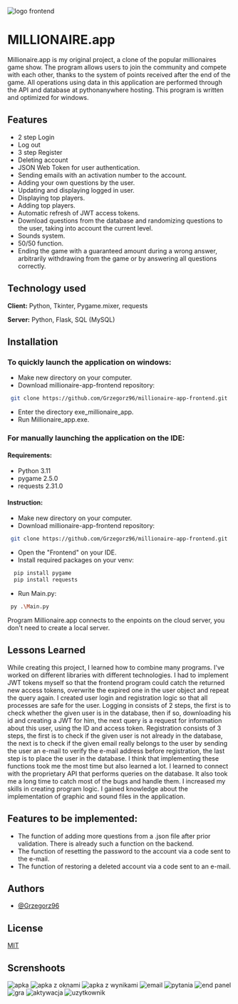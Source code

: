 ![logo frontend](https://github.com/Grzegorz96/millionaire-app-frontend/assets/129303867/1b1610c8-d435-47a3-92be-df9ce009fef5)
# MILLIONAIRE.app

Millionaire.app is my original project, a clone of the popular millionaires game show. The program allows users to join the community and compete with each other, thanks to the system of points received after the end of the game. All operations using data in this application are performed through the API and database at pythonanywhere hosting. This program is written and optimized for windows.


## Features

- 2 step Login
- Log out
- 3 step Register 
- Deleting account
- JSON Web Token for user authentication.
- Sending emails with an activation number to the account.
- Adding your own questions by the user.
- Updating and displaying logged in user.
- Displaying top players.
- Adding top players.
- Automatic refresh of JWT access tokens.
- Download questions from the database and randomizing questions to the user, taking into account the current level.
- Sounds system.
- 50/50 function.
- Ending the game with a guaranteed amount during a wrong answer, arbitrarily withdrawing from the game or by answering all questions correctly.


## Technology used

**Client:** Python, Tkinter, Pygame.mixer, requests

**Server:** Python, Flask, SQL (MySQL)


## Installation

### To quickly launch the application on windows:
- Make new directory on your computer.
- Download millionaire-app-frontend repository:
```bash
 git clone https://github.com/Grzegorz96/millionaire-app-frontend.git
```
- Enter the directory exe_millionaire_app.
- Run Millionaire_app.exe.

### For manually launching the application on the IDE:
#### Requirements:
- Python 3.11
- pygame 2.5.0
- requests 2.31.0
#### Instruction:
- Make new directory on your computer.
- Download millionaire-app-frontend repository:
```bash
 git clone https://github.com/Grzegorz96/millionaire-app-frontend.git
```
- Open the "Frontend" on your IDE.
- Install required packages on your venv:

```bash
  pip install pygame
  pip install requests 
```
- Run Main.py:
```bash
 py .\Main.py
```
Program Millionaire.app connects to the enpoints on the cloud server, you don't need to create a local server.


## Lessons Learned

While creating this project, I learned how to combine many programs. I've worked on different libraries with different technologies. I had to implement JWT tokens myself so that the frontend program could catch the returned new access tokens, overwrite the expired one in the user object and repeat the query again. I created user login and registration logic so that all processes are safe for the user. Logging in consists of 2 steps, the first is to check whether the given user is in the database, then if so, downloading his id and creating a JWT for him, the next query is a request for information about this user, using the ID and access token. Registration consists of 3 steps, the first is to check if the given user is not already in the database, the next is to check if the given email really belongs to the user by sending the user an e-mail to verify the e-mail address before registration, the last step is to place the user in the database. I think that implementing these functions took me the most time but also learned a lot. I learned to connect with the proprietary API that performs queries on the database. It also took me a long time to catch most of the bugs and handle them. I increased my skills in creating program logic. I gained knowledge about the implementation of graphic and sound files in the application.


## Features to be implemented:

- The function of adding more questions from a .json file after prior validation. There is already such a function on the backend.
- The function of resetting the password to the account via a code sent to the e-mail.
- The function of restoring a deleted account via a code sent to an e-mail.


## Authors

- [@Grzegorz96](https://www.github.com/Grzegorz96)


## License

[MIT](https://choosealicense.com/licenses/mit/)


## Screnshoots

![apka](https://github.com/Grzegorz96/millionaire-app-frontend/assets/129303867/a1fe5e2d-9e49-4e17-bfb3-f1ed88d97cec)
![apka z oknami](https://github.com/Grzegorz96/millionaire-app-frontend/assets/129303867/58ccf70d-99da-4838-be5c-1840164cb002)
![apka z wynikami](https://github.com/Grzegorz96/millionaire-app-frontend/assets/129303867/b07055e6-c47f-4e70-af77-8828d4a2b2fb)
![email](https://github.com/Grzegorz96/millionaire-app-frontend/assets/129303867/5b353fd9-2afc-4918-9471-5cda04d8b7f2)
![pytania](https://github.com/Grzegorz96/millionaire-app-frontend/assets/129303867/161bd253-1113-4a90-a6b9-8469a4cc9100)
![end panel](https://github.com/Grzegorz96/millionaire-app-frontend/assets/129303867/62011be5-f93a-448e-84e6-276d6ad7e8bc)
![gra](https://github.com/Grzegorz96/millionaire-app-frontend/assets/129303867/d2adaff7-aa17-405a-ab40-4e8cc9db2f06)
![aktywacja](https://github.com/Grzegorz96/millionaire-app-frontend/assets/129303867/2004f0e4-f070-441e-81fa-6a02ced31fa6)
![uzytkownik](https://github.com/Grzegorz96/millionaire-app-frontend/assets/129303867/40a62b7b-5231-4fc8-8fa2-cb5da70a3269)

